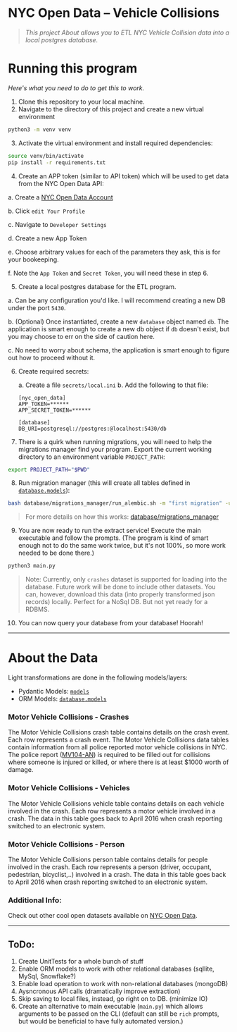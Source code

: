 # NYC Open Data – Vehicle Collisions
> _This project About allows you to ETL NYC Vehicle Collision data into a local postgres database._

# Running this program
_Here's what you need to do to get this to work._
1. Clone this repository to your local machine.
2. Navigate to the directory of this project and create a new virtual environment
```bash
python3 -m venv venv
```
3. Activate the virtual environment and install required dependencies:
```bash
source venv/bin/activate
pip install -r requirements.txt
```
4. Create an APP token (similar to API token) which will be used to
get data from the NYC Open Data API:

  a. Create a [NYC Open Data Account](https://data.cityofnewyork.us/login)

  b. Click `edit Your Profile`

  c. Navigate to `Developer Settings`

  d. Create a new App Token

  e. Choose arbitrary values for each of the parameters they ask,
    this is for your bookeeping.

  f. Note the `App Token` and `Secret Token`, you will need these
  in step 6.

5. Create a local postgres database for the ETL program.

  a. Can be any configuration you'd like. I will recommend
  creating a new DB under the port `5430`.

  b. (Optional) Once instantiated, create a new `database`
    object named `db`. The application is smart enough to
    create a new db object if `db` doesn't exist, but you
    may choose to err on the side of caution here.

  c. No need to worry about schema, the application
    is smart enough to figure out how to proceed without it.


6. Create required secrets:

    a. Create a file `secrets/local.ini`
    b. Add the following to that file:
    ```
    [nyc_open_data]
    APP_TOKEN=******
    APP_SECRET_TOKEN=******

    [database]
    DB_URI=postgresql://postgres:@localhost:5430/db
    ```

7. There is a quirk when running migrations, you will need to help the
migrations manager find your program. Export the current working directory
to an environment variable `PROJECT_PATH`:
```bash
export PROJECT_PATH="$PWD"
```

8. Run migration manager (this will create all tables defined in
[`database.models`](database/models)):
```bash
bash database/migrations_manager/run_alembic.sh -m "first migration" -u -r
```
> For more details on how this works: [database/migrations_manager](database/migrations_manager)

9. You are now ready to run the extract service! Execute the main executable
and follow the prompts. (The program is kind of smart enough not to do the
same work twice, but it's not 100%, so more work needed to be done there.)
```bash
python3 main.py
```
> Note: Currently, only `crashes` dataset is supported for loading into the
database. Future work will be done to include other datasets. You can, however,
download this data (into properly transformed json records) locally. Perfect
for a NoSql DB. But not yet ready for a RDBMS.

10. You can now query your database from your database! Hoorah!

---
# About the Data
Light transformations are done in the following models/layers:
  * Pydantic Models: [`models`](models)
  * ORM Models: [`database.models`](database/models)

### Motor Vehicle Collisions - Crashes
The Motor Vehicle Collisions crash table contains details on the crash event.
Each row represents a crash event. The Motor Vehicle Collisions data tables
contain information from all police reported motor vehicle collisions in NYC.
The police report ([MV104-AN](https://www.nhtsa.gov/sites/nhtsa.dot.gov/files/documents/ny_overlay_mv-104an_rev05_2004.pdf))
is required to be filled out for collisions where someone is injured or
killed, or where there is at least $1000 worth of damage.


### Motor Vehicle Collisions - Vehicles
The Motor Vehicle Collisions vehicle table contains details on each vehicle
involved in the crash. Each row represents a motor vehicle involved in
a crash. The data in this table goes back to April 2016 when crash reporting
switched to an electronic system.

### Motor Vehicle Collisions - Person
The Motor Vehicle Collisions person table contains details for people
involved in the crash. Each row represents a person (driver, occupant,
pedestrian, bicyclist,..) involved in a crash. The data in this table
goes back to April 2016 when crash reporting switched to an electronic system.


### Additional Info:
Check out other cool open datasets available on
[NYC Open Data](https://data.cityofnewyork.us/browse?limitTo=datasets&q=).

----


## ToDo:
1. Create UnitTests for a whole bunch of stuff
2. Enable ORM models to work with other relational databases (sqllite, MySql, Snowflake?)
3. Enable load operation to work with non-relational databases (mongoDB)
4. Aysncronous API calls (dramatically improve extraction)
5. Skip saving to local files, instead, go right on to DB. (minimize IO)
6. Create an alternative to main executable (`main.py`) which allows arguments to
be passed on the CLI (default can still be `rich` prompts, but would be beneficial
to have fully automated version.)
